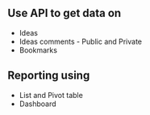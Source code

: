 ## Use API to get data on 
- Ideas 
- Ideas comments - Public and Private
- Bookmarks

## Reporting using 
- List and Pivot table
- Dashboard
